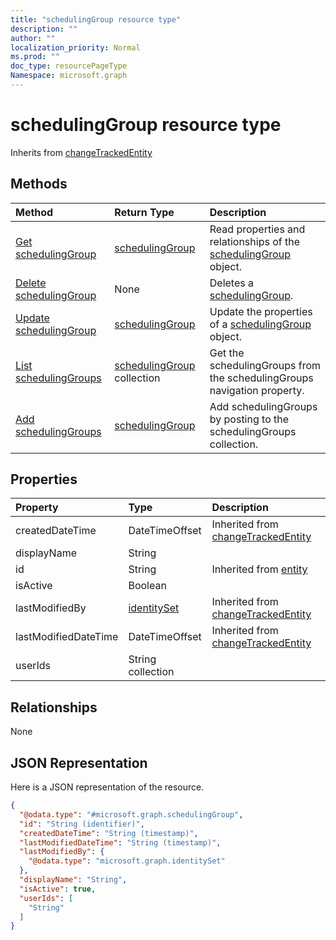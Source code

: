 ```yaml
---
title: "schedulingGroup resource type"
description: ""
author: ""
localization_priority: Normal
ms.prod: ""
doc_type: resourcePageType
Namespace: microsoft.graph
---
```



# schedulingGroup resource type




Inherits from [changeTrackedEntity](../resources/changeTrackedEntity.md)

## Methods
|Method|Return Type|Description|
|:---|:---|:---|
|[Get schedulingGroup](../api/schedulinggroup-get.md)|[schedulingGroup](../resources/schedulingGroup.md)|Read properties and relationships of the [schedulingGroup](../resources/schedulinggroup.md) object.|
|[Delete schedulingGroup](../api/schedulinggroup-delete.md)|None|Deletes a [schedulingGroup](../resources/schedulinggroup.md).|
|[Update schedulingGroup](../api/schedulinggroup-update.md)|[schedulingGroup](../resources/schedulingGroup.md)|Update the properties of a [schedulingGroup](../resources/schedulinggroup.md) object.|
|[List schedulingGroups](../api/schedule-list-schedulinggroups.md)|[schedulingGroup](../resources/schedulingGroup.md) collection|Get the schedulingGroups from the schedulingGroups navigation property.|
|[Add schedulingGroups](../api/schedule-post-schedulinggroups.md)|[schedulingGroup](../resources/schedulingGroup.md)|Add schedulingGroups by posting to the schedulingGroups collection.|

## Properties
|Property|Type|Description|
|:---|:---|:---|
|createdDateTime|DateTimeOffset| Inherited from [changeTrackedEntity](../resources/changeTrackedEntity.md)|
|displayName|String||
|id|String| Inherited from [entity](../resources/entity.md)|
|isActive|Boolean||
|lastModifiedBy|[identitySet](../resources/identitySet.md)| Inherited from [changeTrackedEntity](../resources/changeTrackedEntity.md)|
|lastModifiedDateTime|DateTimeOffset| Inherited from [changeTrackedEntity](../resources/changeTrackedEntity.md)|
|userIds|String collection||

## Relationships
None

## JSON Representation
Here is a JSON representation of the resource.
<!-- {
  "blockType": "resource",
  "keyProperty": "id",
  "@odata.type": "microsoft.graph.schedulingGroup",
  "baseType": "microsoft.graph.changeTrackedEntity",
  "openType": false
}
-->
``` json
{
  "@odata.type": "#microsoft.graph.schedulingGroup",
  "id": "String (identifier)",
  "createdDateTime": "String (timestamp)",
  "lastModifiedDateTime": "String (timestamp)",
  "lastModifiedBy": {
    "@odata.type": "microsoft.graph.identitySet"
  },
  "displayName": "String",
  "isActive": true,
  "userIds": [
    "String"
  ]
}
```

